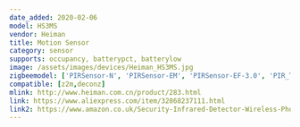 ```yaml
---
date_added: 2020-02-06
model: HS3MS
vendor: Heiman
title: Motion Sensor
category: sensor
supports: occupancy, batterypct, batterylow
image: /assets/images/devices/Heiman_HS3MS.jpg
zigbeemodel: ['PIRSensor-N', 'PIRSensor-EM', 'PIRSensor-EF-3.0', 'PIR_TPV13']
compatible: [z2m,deconz]
mlink: http://www.heiman.com.cn/product/283.html
link: https://www.aliexpress.com/item/32868237111.html
link2: https://www.amazon.co.uk/Security-Infrared-Detector-Wireless-Phone-HS3MS/dp/B07CR7VW4D
---
```



